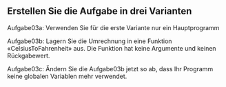 ## Erstellen Sie die Aufgabe in drei Varianten
Aufgabe03a: Verwenden Sie für die erste Variante nur ein Hauptprogramm

Aufgabe03b: Lagern Sie die Umrechnung in eine Funktion «CelsiusToFahrenheit» aus. Die Funktion hat keine Argumente und keinen Rückgabewert.

Aufgabe03c: Ändern Sie die Aufgabe03b jetzt so ab, dass Ihr Programm keine globalen Variablen mehr verwendet.
